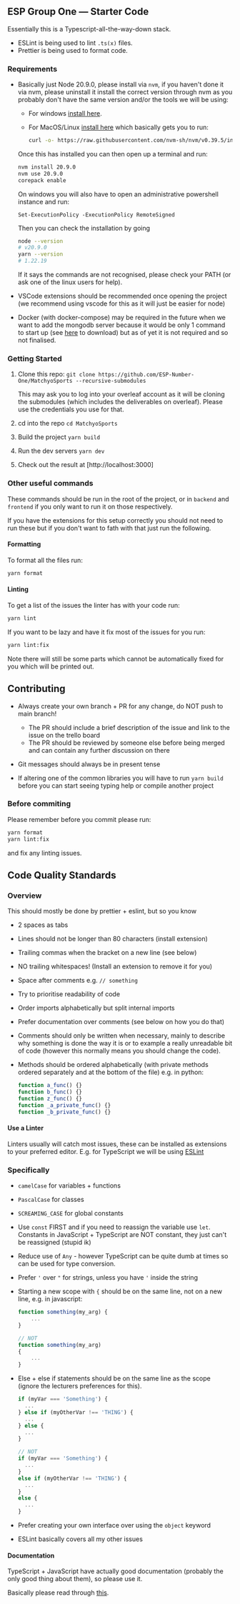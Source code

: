 ## ESP Group One &mdash; Starter Code

Essentially this is a Typescript-all-the-way-down stack.

- ESLint is being used to lint `.ts(x)` files.
- Prettier is being used to format code.

### Requirements

- Basically just Node 20.9.0, please install via `nvm`, if you haven't done it
  via nvm, please uninstall it install the correct version through nvm as you
  probably don't have the same version and/or the tools we will be using:

  - For windows [install here](https://github.com/coreybutler/nvm-windows/releases).
  - For MacOS/Linux [install here](https://github.com/nvm-sh/nvm#install--update-script) which basically gets you to run:

    ```bash
    curl -o- https://raw.githubusercontent.com/nvm-sh/nvm/v0.39.5/install.sh | bash
    ```

  Once this has installed you can then open up a terminal and run:

  ```bash
  nvm install 20.9.0
  nvm use 20.9.0
  corepack enable
  ```

  On windows you will also have to open an administrative powershell instance and run:

  ```
  Set-ExecutionPolicy -ExecutionPolicy RemoteSigned
  ```

  Then you can check the installation by going

  ```bash
  node --version
  # v20.9.0
  yarn --version
  # 1.22.19
  ```

  If it says the commands are not recognised, please check your PATH (or ask
  one of the linux users for help).

- VSCode extensions should be recommended once opening the project (we
  recommend using vscode for this as it will just be easier for node)
- Docker (with docker-compose) may be required in the future when we want to
  add the mongodb server because it would be only 1 command to start up (see
  [here](https://docs.docker.com/desktop/install/windows-install/) to download)
  but as of yet it is not required and so not finalised.

### Getting Started

1. Clone this repo: `git clone https://github.com/ESP-Number-One/MatchyoSports --recursive-submodules`

   This may ask you to log into your overleaf account as it will be cloning the
   submodules (which includes the deliverables on overleaf). Please use the
   credentials you use for that.

2. cd into the repo `cd MatchyoSports`
3. Build the project `yarn build`
4. Run the dev servers `yarn dev`
5. Check out the result at [http://localhost:3000]

### Other useful commands

These commands should be run in the root of the project, or in `backend` and
`frontend` if you only want to run it on those respectively.

If you have the extensions for this setup correctly you should not need to run
these but if you don't want to fath with that just run the following.

#### Formatting

To format all the files run:

```bash
yarn format
```

#### Linting

To get a list of the issues the linter has with your code run:

```bash
yarn lint
```

If you want to be lazy and have it fix most of the issues for you run:

```bash
yarn lint:fix
```

Note there will still be some parts which cannot be automatically fixed for
you which will be printed out.

## Contributing

- Always create your own branch + PR for any change, do NOT push to main
  branch!

  - The PR should include a brief description of the issue and link to the
    issue on the trello board
  - The PR should be reviewed by someone else before being merged and can
    contain any further discussion on there

- Git messages should always be in present tense
- If altering one of the common libraries you will have to run `yarn build`
  before you can start seeing typing help or compile another project

### Before commiting

Please remember before you commit please run:

```bash
yarn format
yarn lint:fix
```

and fix any linting issues.

## Code Quality Standards

### Overview

This should mostly be done by prettier + eslint, but so you know

- 2 spaces as tabs
- Lines should not be longer than 80 characters (install extension)
- Trailing commas when the bracket on a new line (see below)
- NO trailing whitespaces! (Install an extension to remove it for you)
- Space after comments e.g. `// something`
- Try to prioritise readability of code
- Order imports alphabetically but split internal imports
- Prefer documentation over comments (see below on how you do that)
- Comments should only be written when necessary, mainly to describe why
  something is done the way it is or to example a really unreadable bit of
  code (however this normally means you should change the code).
- Methods should be ordered alphabetically (with private methods ordered
  separately and at the bottom of the file) e.g. in python:

  ```js
  function a_func() {}
  function b_func() {}
  function z_func() {}
  function _a_private_func() {}
  function _b_private_func() {}
  ```

#### Use a Linter

Linters usually will catch most issues, these can be installed as extensions to
your preferred editor. E.g. for TypeScript we will be
using [ESLint](https://eslint.org/)

### Specifically

- `camelCase` for variables + functions
- `PascalCase` for classes
- `SCREAMING_CASE` for global constants
- Use `const` FIRST and if you need to reassign the variable use `let`.
  Constants in JavaScript + TypeScript are NOT constant, they just can't be
  reassigned (stupid ik)
- Reduce use of `Any` - however TypeScript can be quite dumb at times so can be
  used for type conversion.
- Prefer `'` over `"` for strings, unless you have `'` inside the string
- Starting a new scope with `{` should be on the same line, not on a new line,
  e.g. in javascript:

  ```js
  function something(my_arg) {
      ...
  }

  // NOT
  function something(my_arg)
  {
      ...
  }
  ```

- Else + else if statements should be on the same line as the scope (ignore the
  lecturers preferences for this).

  ```js
  if (myVar === 'Something') {
    ...
  } else if (myOtherVar !== 'THING') {
    ...
  } else {
    ...
  }

  // NOT
  if (myVar === 'Something') {
    ...
  }
  else if (myOtherVar !== 'THING') {
    ...
  }
  else {
    ...
  }
  ```

- Prefer creating your own interface over using the `object` keyword
- ESLint basically covers all my other issues

#### Documentation

TypeScript + JavaScript have actually good documentation (probably the only
good thing about them), so please use it.

Basically please read through
[this](https://gamedevacademy.org/javascript-docstrings-tutorial/).
